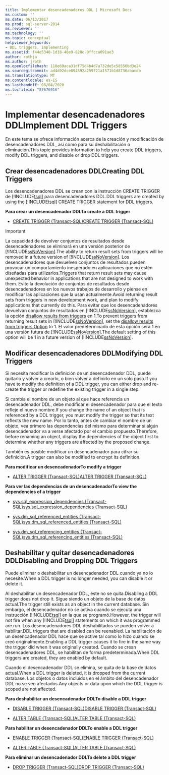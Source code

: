 ```yaml
---
title: Implementar desencadenadores DDL | Microsoft Docs
ms.custom: ''
ms.date: 06/13/2017
ms.prod: sql-server-2014
ms.reviewer: ''
ms.technology: ''
ms.topic: conceptual
helpviewer_keywords:
- DDL triggers, implementing
ms.assetid: f44e5340-1d18-40e9-828e-0ffcca091ae3
author: rothja
ms.author: jroth
ms.openlocfilehash: 110e69aca31df75d4b4d7a732de5c58556bd3e24
ms.sourcegitcommit: ad4d92dce894592a259721a1571b1d8736abacdb
ms.translationtype: MT
ms.contentlocale: es-ES
ms.lasthandoff: 08/04/2020
ms.locfileid: "87676916"
---
```

# <a name="implement-ddl-triggers"></a><span data-ttu-id="ef6fe-102">Implementar desencadenadores DDL</span><span class="sxs-lookup"><span data-stu-id="ef6fe-102">Implement DDL Triggers</span></span>
  <span data-ttu-id="ef6fe-103">En este tema se ofrece información acerca de la creación y modificación de desencadenadores DDL, así como para su deshabilitación o eliminación.</span><span class="sxs-lookup"><span data-stu-id="ef6fe-103">This topic provides information to help you create DDL triggers, modify DDL triggers, and disable or drop DDL triggers.</span></span>  
  
## <a name="creating-ddl-triggers"></a><span data-ttu-id="ef6fe-104">Crear desencadenadores DDL</span><span class="sxs-lookup"><span data-stu-id="ef6fe-104">Creating DDL Triggers</span></span>  
 <span data-ttu-id="ef6fe-105">Los desencadenadores DDL se crean con la instrucción CREATE TRIGGER de [!INCLUDE[tsql](../../includes/tsql-md.md)] para desencadenadores DDL.</span><span class="sxs-lookup"><span data-stu-id="ef6fe-105">DDL triggers are created by using the [!INCLUDE[tsql](../../includes/tsql-md.md)] CREATE TRIGGER statement for DDL triggers.</span></span>  
  
 <span data-ttu-id="ef6fe-106">**Para crear un desencadenador DDL**</span><span class="sxs-lookup"><span data-stu-id="ef6fe-106">**To create a DDL trigger**</span></span>  
  
-   [<span data-ttu-id="ef6fe-107">CREATE TRIGGER &#40;Transact-SQL&#41;</span><span class="sxs-lookup"><span data-stu-id="ef6fe-107">CREATE TRIGGER &#40;Transact-SQL&#41;</span></span>](/sql/t-sql/statements/create-trigger-transact-sql)  
  
> [!IMPORTANT]  
>  <span data-ttu-id="ef6fe-108">La capacidad de devolver conjuntos de resultados desde desencadenadores se eliminará en una versión posterior de [!INCLUDE[ssNoVersion](../../../includes/ssnoversion-md.md)].</span><span class="sxs-lookup"><span data-stu-id="ef6fe-108">The ability to return result sets from triggers will be removed in a future version of [!INCLUDE[ssNoVersion](../../../includes/ssnoversion-md.md)].</span></span> <span data-ttu-id="ef6fe-109">Los desencadenadores que devuelven conjuntos de resultados pueden provocar un comportamiento inesperado en aplicaciones que no estén diseñadas para utilizarlos.</span><span class="sxs-lookup"><span data-stu-id="ef6fe-109">Triggers that return result sets may cause unexpected behavior in applications that are not designed to work with them.</span></span> <span data-ttu-id="ef6fe-110">Evite la devolución de conjuntos de resultados desde desencadenadores en los nuevos trabajos de desarrollo y piense en modificar las aplicaciones que la usan actualmente.</span><span class="sxs-lookup"><span data-stu-id="ef6fe-110">Avoid returning result sets from triggers in new development work, and plan to modify applications that currently do this.</span></span> <span data-ttu-id="ef6fe-111">Para evitar que los desencadenadores devuelvan conjuntos de resultados en [!INCLUDE[ssNoVersion](../../../includes/ssnoversion-md.md)], establezca la opción [disallow results from triggers](../../database-engine/configure-windows/disallow-results-from-triggers-server-configuration-option.md) en 1.</span><span class="sxs-lookup"><span data-stu-id="ef6fe-111">To prevent triggers from returning result sets in [!INCLUDE[ssNoVersion](../../../includes/ssnoversion-md.md)], set the [disallow results from triggers Option](../../database-engine/configure-windows/disallow-results-from-triggers-server-configuration-option.md) to 1.</span></span> <span data-ttu-id="ef6fe-112">El valor predeterminado de esta opción será 1 en una versión futura de [!INCLUDE[ssNoVersion](../../../includes/ssnoversion-md.md)].</span><span class="sxs-lookup"><span data-stu-id="ef6fe-112">The default setting of this option will be 1 in a future version of [!INCLUDE[ssNoVersion](../../../includes/ssnoversion-md.md)].</span></span>  
  
## <a name="modifying-ddl-triggers"></a><span data-ttu-id="ef6fe-113">Modificar desencadenadores DDL</span><span class="sxs-lookup"><span data-stu-id="ef6fe-113">Modifying DDL Triggers</span></span>  
 <span data-ttu-id="ef6fe-114">Si necesita modificar la definición de un desencadenador DDL, puede quitarlo y volver a crearlo, o bien volver a definirlo en un solo paso.</span><span class="sxs-lookup"><span data-stu-id="ef6fe-114">If you have to modify the definition of a DDL trigger, you can either drop and re-create the trigger or redefine the existing trigger in a single step.</span></span>  
  
 <span data-ttu-id="ef6fe-115">Si cambia el nombre de un objeto al que hace referencia un desencadenador DDL, debe modificar el desencadenador para que el texto refleje el nuevo nombre.</span><span class="sxs-lookup"><span data-stu-id="ef6fe-115">If you change the name of an object that is referenced by a DDL trigger, you must modify the trigger so that its text reflects the new name.</span></span> <span data-ttu-id="ef6fe-116">Por lo tanto, antes de cambiar el nombre de un objeto, vea primero las dependencias del mismo para determinar si algún desencadenador va a verse afectado por el cambio propuesto.</span><span class="sxs-lookup"><span data-stu-id="ef6fe-116">Therefore, before renaming an object, display the dependencies of the object first to determine whether any triggers are affected by the proposed change.</span></span>  
  
 <span data-ttu-id="ef6fe-117">También es posible modificar un desencadenador para cifrar su definición.</span><span class="sxs-lookup"><span data-stu-id="ef6fe-117">A trigger can also be modified to encrypt its definition.</span></span>  
  
 <span data-ttu-id="ef6fe-118">**Para modificar un desencadenador**</span><span class="sxs-lookup"><span data-stu-id="ef6fe-118">**To modify a trigger**</span></span>  
  
-   [<span data-ttu-id="ef6fe-119">ALTER TRIGGER &#40;Transact-SQL&#41;</span><span class="sxs-lookup"><span data-stu-id="ef6fe-119">ALTER TRIGGER &#40;Transact-SQL&#41;</span></span>](/sql/t-sql/statements/alter-trigger-transact-sql)  
  
 <span data-ttu-id="ef6fe-120">**Para ver las dependencias de un desencadenador**</span><span class="sxs-lookup"><span data-stu-id="ef6fe-120">**To view the dependencies of a trigger**</span></span>  
  
-   [<span data-ttu-id="ef6fe-121">sys.sql_expression_dependencies &#40;Transact-SQL&#41;</span><span class="sxs-lookup"><span data-stu-id="ef6fe-121">sys.sql_expression_dependencies &#40;Transact-SQL&#41;</span></span>](/sql/relational-databases/system-catalog-views/sys-sql-expression-dependencies-transact-sql)  
  
-   [<span data-ttu-id="ef6fe-122">sys.dm_sql_referenced_entities &#40;Transact-SQL&#41;</span><span class="sxs-lookup"><span data-stu-id="ef6fe-122">sys.dm_sql_referenced_entities &#40;Transact-SQL&#41;</span></span>](/sql/relational-databases/system-dynamic-management-views/sys-dm-sql-referenced-entities-transact-sql)  
  
-   [<span data-ttu-id="ef6fe-123">sys.dm_sql_referencing_entities &#40;Transact-SQL&#41;</span><span class="sxs-lookup"><span data-stu-id="ef6fe-123">sys.dm_sql_referencing_entities &#40;Transact-SQL&#41;</span></span>](/sql/relational-databases/system-dynamic-management-views/sys-dm-sql-referencing-entities-transact-sql)  
  
## <a name="disabling-and-dropping-ddl-triggers"></a><span data-ttu-id="ef6fe-124">Deshabilitar y quitar desencadenadores DDL</span><span class="sxs-lookup"><span data-stu-id="ef6fe-124">Disabling and Dropping DDL Triggers</span></span>  
 <span data-ttu-id="ef6fe-125">Puede eliminar o deshabilitar un desencadenador DDL cuando ya no lo necesite.</span><span class="sxs-lookup"><span data-stu-id="ef6fe-125">When a DDL trigger is no longer needed, you can disable it or delete it.</span></span>  
  
 <span data-ttu-id="ef6fe-126">Al deshabilitar un desencadenador DDL, éste no se quita.</span><span class="sxs-lookup"><span data-stu-id="ef6fe-126">Disabling a DDL trigger does not drop it.</span></span> <span data-ttu-id="ef6fe-127">Sigue siendo un objeto de la base de datos actual.</span><span class="sxs-lookup"><span data-stu-id="ef6fe-127">The trigger still exists as an object in the current database.</span></span> <span data-ttu-id="ef6fe-128">Sin embargo, el desencadenador no se activa cuando se ejecuta una instrucción [!INCLUDE[tsql](../../includes/tsql-md.md)] en la que se programó.</span><span class="sxs-lookup"><span data-stu-id="ef6fe-128">However, the trigger will not fire when any [!INCLUDE[tsql](../../includes/tsql-md.md)] statements on which it was programmed are run.</span></span> <span data-ttu-id="ef6fe-129">Los desencadenadores DDL deshabilitados se pueden volver a habilitar.</span><span class="sxs-lookup"><span data-stu-id="ef6fe-129">DDL triggers that are disabled can be reenabled.</span></span> <span data-ttu-id="ef6fe-130">La habilitación de un desencadenador DDL hace que se active tal como lo hizo cuando se creó originalmente.</span><span class="sxs-lookup"><span data-stu-id="ef6fe-130">Enabling a DDL trigger causes it to fire in the same way the trigger did when it was originally created.</span></span> <span data-ttu-id="ef6fe-131">Cuando se crean desencadenadores DDL, se habilitan de forma predeterminada.</span><span class="sxs-lookup"><span data-stu-id="ef6fe-131">When DDL triggers are created, they are enabled by default.</span></span>  
  
 <span data-ttu-id="ef6fe-132">Cuando el desencadenador DDL se elimina, se quita de la base de datos actual.</span><span class="sxs-lookup"><span data-stu-id="ef6fe-132">When a DDL trigger is deleted, it is dropped from the current database.</span></span> <span data-ttu-id="ef6fe-133">Los objetos o datos incluidos en el ámbito del desencadenador DDL no se ven afectados.</span><span class="sxs-lookup"><span data-stu-id="ef6fe-133">Any objects or data upon which the DDL trigger is scoped are not affected.</span></span>  
  
 <span data-ttu-id="ef6fe-134">**Para deshabilitar un desencadenador DDL**</span><span class="sxs-lookup"><span data-stu-id="ef6fe-134">**To disable a DDL trigger**</span></span>  
  
-   [<span data-ttu-id="ef6fe-135">DISABLE TRIGGER &#40;Transact-SQL&#41;</span><span class="sxs-lookup"><span data-stu-id="ef6fe-135">DISABLE TRIGGER &#40;Transact-SQL&#41;</span></span>](/sql/t-sql/statements/disable-trigger-transact-sql)  
  
-   [<span data-ttu-id="ef6fe-136">ALTER TABLE &#40;Transact-SQL&#41;</span><span class="sxs-lookup"><span data-stu-id="ef6fe-136">ALTER TABLE &#40;Transact-SQL&#41;</span></span>](/sql/t-sql/statements/alter-table-transact-sql)  
  
 <span data-ttu-id="ef6fe-137">**Para habilitar un desencadenador DDL**</span><span class="sxs-lookup"><span data-stu-id="ef6fe-137">**To enable a DDL trigger**</span></span>  
  
-   [<span data-ttu-id="ef6fe-138">ENABLE TRIGGER &#40;Transact-SQL&#41;</span><span class="sxs-lookup"><span data-stu-id="ef6fe-138">ENABLE TRIGGER &#40;Transact-SQL&#41;</span></span>](/sql/t-sql/statements/enable-trigger-transact-sql)  
  
-   [<span data-ttu-id="ef6fe-139">ALTER TABLE &#40;Transact-SQL&#41;</span><span class="sxs-lookup"><span data-stu-id="ef6fe-139">ALTER TABLE &#40;Transact-SQL&#41;</span></span>](/sql/t-sql/statements/alter-table-transact-sql)  
  
 <span data-ttu-id="ef6fe-140">**Para eliminar un desencadenador DDL**</span><span class="sxs-lookup"><span data-stu-id="ef6fe-140">**To delete a DDL trigger**</span></span>  
  
-   [<span data-ttu-id="ef6fe-141">DROP TRIGGER &#40;Transact-SQL&#41;</span><span class="sxs-lookup"><span data-stu-id="ef6fe-141">DROP TRIGGER &#40;Transact-SQL&#41;</span></span>](/sql/t-sql/statements/drop-trigger-transact-sql)  
  
  
